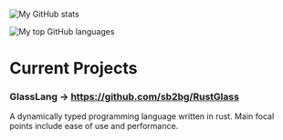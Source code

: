 ![My GitHub stats](https://github-readme-stats.vercel.app/api?username=sb2bg&show_icons=true&theme=tokyonight)

![My top GitHub languages](https://github-readme-stats.vercel.app/api/top-langs/?username=sb2bg&theme=tokyonight)

# Current Projects
### GlassLang -> https://github.com/sb2bg/RustGlass
A dynamically typed programming language written in rust. Main focal points include ease of use and performance.
<!--
**sb2bg/sb2bg** is a ✨ _special_ ✨ repository because its `README.md` (this file) appears on your GitHub profile.

Here are some ideas to get you started:

- 🔭 I’m currently working on ...
- 🌱 I’m currently learning ...
- 👯 I’m looking to collaborate on ...
- 🤔 I’m looking for help with ...
- 💬 Ask me about ...
- 📫 How to reach me: ...
- 😄 Pronouns: ...
- ⚡ Fun fact: ...
-->
